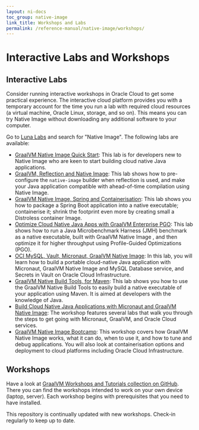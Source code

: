 ```yaml
---
layout: ni-docs
toc_group: native-image
link_title: Workshops and Labs
permalink: /reference-manual/native-image/workshops/
---
```


# Interactive Labs and Workshops

## Interactive Labs

Consider running interactive workshops in Oracle Cloud to get some practical experience. 
The interactive cloud platform provides you with a temporary account for the time you run a lab with required cloud resources (a virtual machine, Oracle Linux, storage, and so on).
This means you can try Native Image without downloading any additional software to your computer.

Go to [Luna Labs](https://luna.oracle.com/) and search for "Native Image". 
The following labs are available:

- [GraalVM Native Image Quick Start](https://luna.oracle.com/lab/47dafec8-4095-4fba-8313-dad43a64dee4): This lab is for developers new to Native Image who are keen to start building cloud native Java applications.
- [GraalVM, Reflection and Native Image](https://luna.oracle.com/lab/5fde71fb-8044-4c82-aa1c-3f2e5771caed): This lab shows how to pre-configure the `native-image` builder when reflection is used, and make your Java application compatible with ahead-of-time compilation using Native Image.
- [GraalVM Native Image, Spring and Containerisation](https://luna.oracle.com/lab/fdfd090d-e52c-4481-a8de-dccecdca7d68): This lab shows you how to package a Spring Boot application into a native executable; containerise it; shrink the footprint even more by creating small a Distroless container Image.
- [Optimize Cloud Native Java Apps with GraalVM Enterprise PGO](https://luna.oracle.com/lab/3f0b7c86-6105-4b7a-9a3b-eb73b251a1aa): This lab shows how to run a Java Microbenchmark Harness (JMH) benchmark as a native executable, built with GraalVM Native Image , and then optimize it for higher throughput using Profile-Guided Optimizations (PGO).
- [OCI MySQL, Vault, Micronaut, GraalVM Native Image](https://luna.oracle.com/lab/a78388fd-c15f-48b4-96aa-5e4716ae236c): In this lab, you will learn how to build a portable cloud-native Java application with Micronaut, GraalVM Native Image and MySQL Database service, and Secrets in Vault on Oracle Cloud Infrastructure.
- [GraalVM Native Build Tools, for Maven](https://luna.oracle.com/lab/e5af592b-3365-45ce-b964-6fd409e5c76f): This lab shows you how to use the GraalVM Native Build Tools to easily build a native executable of your application using Maven. It is aimed at developers with the knowledge of Java.
- [Build Cloud Native Java Applications with Micronaut and GraalVM Native Image](https://luna.oracle.com/lab/e329af0f-504e-4eb0-8804-2dd6b10076c9): The workshop features several labs that walk you through the steps to get going with Micronaut, GraalVM, and Oracle Cloud services.
- [GraalVM Native Image Bootcamp](https://luna.oracle.com/lab/d642bb4a-0340-4dab-a4cf-c5ef35795884): This workshop covers how GraalVM Native Image works, what it can do, when to use it, and how to tune and debug applications. You will also look at containerisation options and deployment to cloud platforms including Oracle Cloud Infrastructure.

## Workshops

Have a look at [GraalVM Workshops and Tutorials collection on GitHub](https://github.com/graalvm/workshops). There you can find the workshops intended to work on your own device (laptop, server). Each workshop begins with prerequisites that you need to have installed. 

This repository is continually updated with new workshops. Check-in regularly to keep up to date.
